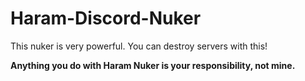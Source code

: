 # Haram-Discord-Nuker

This nuker is very powerful. You can destroy servers with this!

**Anything you do with Haram Nuker is your responsibility, not mine.**
